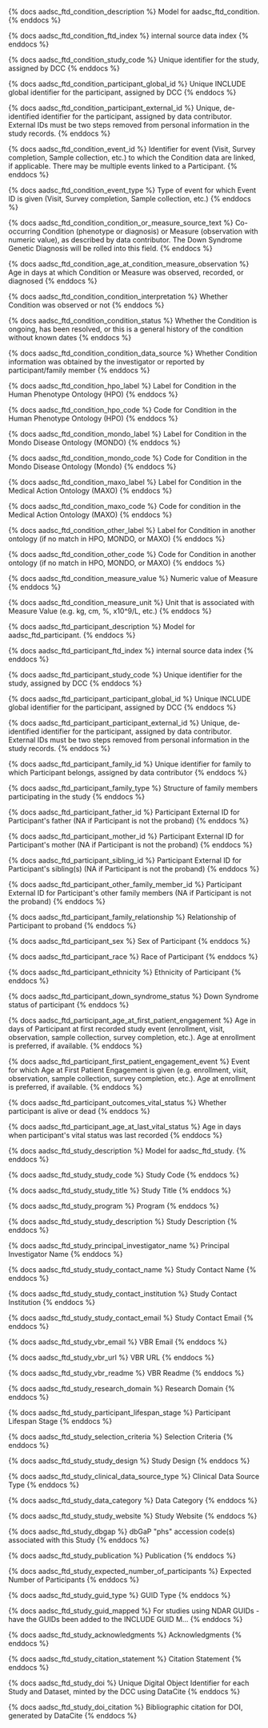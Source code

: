 {% docs aadsc_ftd_condition_description %}
Model for aadsc_ftd_condition.
{% enddocs %}


{% docs aadsc_ftd_condition_ftd_index %}
internal source data index
{% enddocs %}


{% docs aadsc_ftd_condition_study_code %}
Unique identifier for the study, assigned by DCC
{% enddocs %}


{% docs aadsc_ftd_condition_participant_global_id %}
Unique INCLUDE global identifier for the participant, assigned by DCC
{% enddocs %}


{% docs aadsc_ftd_condition_participant_external_id %}
Unique, de-identified identifier for the participant, assigned by data contributor. External IDs must be two steps removed from personal information in the study records.
{% enddocs %}


{% docs aadsc_ftd_condition_event_id %}
Identifier for event (Visit, Survey completion, Sample collection, etc.) to which the Condition data are linked, if applicable. There may be multiple events linked to a Participant.
{% enddocs %}


{% docs aadsc_ftd_condition_event_type %}
Type of event for which Event ID is given (Visit, Survey completion, Sample collection, etc.)
{% enddocs %}


{% docs aadsc_ftd_condition_condition_or_measure_source_text %}
Co-occurring Condition (phenotype or diagnosis) or Measure (observation with numeric value), as described by data contributor. The Down Syndrome Genetic Diagnosis will be rolled into this field.
{% enddocs %}


{% docs aadsc_ftd_condition_age_at_condition_measure_observation %}
Age in days at which Condition or Measure was observed, recorded, or diagnosed
{% enddocs %}


{% docs aadsc_ftd_condition_condition_interpretation %}
Whether Condition was observed or not
{% enddocs %}


{% docs aadsc_ftd_condition_condition_status %}
Whether the Condition is ongoing, has been resolved, or this is a general history of the condition without known dates
{% enddocs %}


{% docs aadsc_ftd_condition_condition_data_source %}
Whether Condition information was obtained by the investigator or reported by participant/family member
{% enddocs %}


{% docs aadsc_ftd_condition_hpo_label %}
Label for Condition in the Human Phenotype Ontology (HPO)
{% enddocs %}


{% docs aadsc_ftd_condition_hpo_code %}
Code for Condition in the Human Phenotype Ontology (HPO)
{% enddocs %}


{% docs aadsc_ftd_condition_mondo_label %}
Label for Condition in the Mondo Disease Ontology (MONDO)
{% enddocs %}


{% docs aadsc_ftd_condition_mondo_code %}
Code for Condition in the Mondo Disease Ontology (Mondo)
{% enddocs %}


{% docs aadsc_ftd_condition_maxo_label %}
Label for Condition in the Medical Action Ontology (MAXO)
{% enddocs %}


{% docs aadsc_ftd_condition_maxo_code %}
Code for condition in the Medical Action Ontology (MAXO)
{% enddocs %}


{% docs aadsc_ftd_condition_other_label %}
Label for Condition in another ontology (if no match in HPO, MONDO, or MAXO)
{% enddocs %}


{% docs aadsc_ftd_condition_other_code %}
Code for Condition in another ontology (if no match in HPO, MONDO, or MAXO)
{% enddocs %}


{% docs aadsc_ftd_condition_measure_value %}
Numeric value of Measure
{% enddocs %}


{% docs aadsc_ftd_condition_measure_unit %}
Unit that is associated with Measure Value (e.g. kg, cm, %, x10^9/L, etc.)
{% enddocs %}


{% docs aadsc_ftd_participant_description %}
Model for aadsc_ftd_participant.
{% enddocs %}


{% docs aadsc_ftd_participant_ftd_index %}
internal source data index
{% enddocs %}


{% docs aadsc_ftd_participant_study_code %}
Unique identifier for the study, assigned by DCC
{% enddocs %}


{% docs aadsc_ftd_participant_participant_global_id %}
Unique INCLUDE global identifier for the participant, assigned by DCC
{% enddocs %}


{% docs aadsc_ftd_participant_participant_external_id %}
Unique, de-identified identifier for the participant, assigned by data contributor. External IDs must be two steps removed from personal information in the study records.
{% enddocs %}


{% docs aadsc_ftd_participant_family_id %}
Unique identifier for family to which Participant belongs, assigned by data contributor
{% enddocs %}


{% docs aadsc_ftd_participant_family_type %}
Structure of family members participating in the study
{% enddocs %}


{% docs aadsc_ftd_participant_father_id %}
Participant External ID for Participant's father (NA if Participant is not the proband)
{% enddocs %}


{% docs aadsc_ftd_participant_mother_id %}
Participant External ID for Participant's mother (NA if Participant is not the proband)
{% enddocs %}


{% docs aadsc_ftd_participant_sibling_id %}
Participant External ID for Participant's sibling(s) (NA if Participant is not the proband)
{% enddocs %}


{% docs aadsc_ftd_participant_other_family_member_id %}
Participant External ID for Participant's other family members (NA if Participant is not the proband)
{% enddocs %}


{% docs aadsc_ftd_participant_family_relationship %}
Relationship of Participant to proband
{% enddocs %}


{% docs aadsc_ftd_participant_sex %}
Sex of Participant
{% enddocs %}


{% docs aadsc_ftd_participant_race %}
Race of Participant
{% enddocs %}


{% docs aadsc_ftd_participant_ethnicity %}
Ethnicity of Participant
{% enddocs %}


{% docs aadsc_ftd_participant_down_syndrome_status %}
Down Syndrome status of participant
{% enddocs %}


{% docs aadsc_ftd_participant_age_at_first_patient_engagement %}
Age in days of Participant at first recorded study event (enrollment, visit, observation, sample collection, survey completion, etc.). Age at enrollment is preferred, if available.
{% enddocs %}


{% docs aadsc_ftd_participant_first_patient_engagement_event %}
Event for which Age at First Patient Engagement is given (e.g. enrollment, visit, observation, sample collection, survey completion, etc.). Age at enrollment is preferred, if available.
{% enddocs %}


{% docs aadsc_ftd_participant_outcomes_vital_status %}
Whether participant is alive or dead
{% enddocs %}


{% docs aadsc_ftd_participant_age_at_last_vital_status %}
Age in days when participant's vital status was last recorded
{% enddocs %}


{% docs aadsc_ftd_study_description %}
Model for aadsc_ftd_study.
{% enddocs %}


{% docs aadsc_ftd_study_study_code %}
Study Code
{% enddocs %}


{% docs aadsc_ftd_study_study_title %}
Study Title
{% enddocs %}


{% docs aadsc_ftd_study_program %}
Program
{% enddocs %}


{% docs aadsc_ftd_study_study_description %}
Study Description
{% enddocs %}


{% docs aadsc_ftd_study_principal_investigator_name %}
Principal Investigator Name
{% enddocs %}


{% docs aadsc_ftd_study_study_contact_name %}
Study Contact Name
{% enddocs %}


{% docs aadsc_ftd_study_study_contact_institution %}
Study Contact Institution
{% enddocs %}


{% docs aadsc_ftd_study_study_contact_email %}
Study Contact Email
{% enddocs %}


{% docs aadsc_ftd_study_vbr_email %}
VBR Email
{% enddocs %}


{% docs aadsc_ftd_study_vbr_url %}
VBR URL
{% enddocs %}


{% docs aadsc_ftd_study_vbr_readme %}
VBR Readme
{% enddocs %}


{% docs aadsc_ftd_study_research_domain %}
Research Domain
{% enddocs %}


{% docs aadsc_ftd_study_participant_lifespan_stage %}
Participant Lifespan Stage
{% enddocs %}


{% docs aadsc_ftd_study_selection_criteria %}
Selection Criteria
{% enddocs %}


{% docs aadsc_ftd_study_study_design %}
Study Design
{% enddocs %}


{% docs aadsc_ftd_study_clinical_data_source_type %}
Clinical Data Source Type
{% enddocs %}


{% docs aadsc_ftd_study_data_category %}
Data Category
{% enddocs %}


{% docs aadsc_ftd_study_study_website %}
Study Website
{% enddocs %}


{% docs aadsc_ftd_study_dbgap %}
dbGaP "phs" accession code(s) associated with this Study
{% enddocs %}


{% docs aadsc_ftd_study_publication %}
Publication
{% enddocs %}


{% docs aadsc_ftd_study_expected_number_of_participants %}
Expected Number of Participants
{% enddocs %}


{% docs aadsc_ftd_study_guid_type %}
GUID Type
{% enddocs %}


{% docs aadsc_ftd_study_guid_mapped %}
 For studies using NDAR GUIDs -have the GUIDs been added to the INCLUDE GUID M...
{% enddocs %}


{% docs aadsc_ftd_study_acknowledgments %}
Acknowledgments
{% enddocs %}


{% docs aadsc_ftd_study_citation_statement %}
Citation Statement
{% enddocs %}


{% docs aadsc_ftd_study_doi %}
Unique Digital Object Identifier for each Study and Dataset, minted by the DCC using DataCite
{% enddocs %}


{% docs aadsc_ftd_study_doi_citation %}
Bibliographic citation for DOI, generated by DataCite
{% enddocs %}